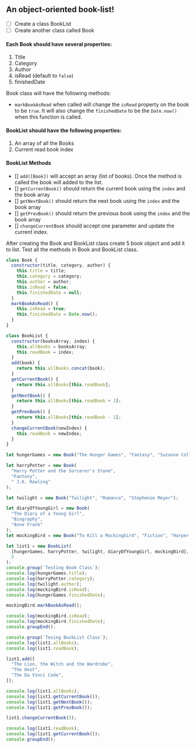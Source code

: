 ## An object-oriented book-list!

- [ ] Create a class BookList
- [ ] Create another class called Book

#### Each Book should have several properties:

1. Title
2. Category
3. Author
4. isRead (default to `false`)
5. finishedDate

Book class will have the following methods:

- `markBookAsRead` when called will change the `isRead` property on the book to be `true`. It will also change the `finishedDate` to be the `Date.now()` when this function is called.

#### BookList should have the following properties:

1. An array of all the Books
2. Current read book index

#### BookList Methods

- [] `add([Book])` will accept an array (list of books). Once the method is called the book will added to the list.
- [] `getCurrentBook()` should return the current book using the `index` and the book array
- [] `getNextBook()` should return the next book using the `index` and the book array
- [] `getPrevBook()` should return the previous book using the `index` and the book array
- [] `changeCurrentBook` should accept one parameter and update the current index.

After creating the Book and BookList class create 5 book object and add it to list. Test all the methods in Book and BookList class.

```js
class Book {
  constructor(title, category, author) {
    this.title = title;
    this.category = category;
    this.author = author;
    this.isRead = false;
    this.finishedDate = null;
  }
  markBookAsRead() {
    this.isRead = true;
    this.finishedDate = Date.now();
  }
}

class BookList {
  constructor(booksArray, index) {
    this.allBooks = booksArray;
    this.readBook = index;
  }
  add(book) {
    return this.allBooks.concat(book);
  }
  getCurrentBook() {
    return this.allBooks[this.readBook];
  }
  getNextBook() {
    return this.allBooks[this.readBook + 1];
  }
  getPrevBook() {
    return this.allBooks[this.readBook - 1];
  }
  changeCurrentBook(newIndex) {
    this.readBook = newIndex;
  }
}

let hungerGames = new Book("The Hunger Games", "Fantasy", "Suzanne Collins");

let harryPotter = new Book(
  "Harry Potter and the Sorcerer's Stone",
  "Fantasy",
  " J.K. Rowling"
);

let twilight = new Book("Twilight", "Romance", "Stephenie Meyer");

let diaryOfYoungGirl = new Book(
  "The Diary of a Young Girl",
  "Biography",
  "Anne Frank"
);
let mockingBird = new Book("To Kill a Mockingbird", "Fiction", "Harper Lee");

let list1 = new BookList(
  [hungerGames, harryPotter, twilight, diaryOfYoungGirl, mockingBird],
  2
);
console.group(`Testing Book Class`);
console.log(hungerGames.title);
console.log(harryPotter.category);
console.log(twilight.author);
console.log(mockingBird.isRead);
console.log(hungerGames.finishedDate);

mockingBird.markBookAsRead();

console.log(mockingBird.isRead);
console.log(mockingBird.finishedDate);
console.groupEnd();

console.group(`Tesing BookList Class`);
console.log(list1.allBooks);
console.log(list1.readBook);

list1.add([
  "The Lion, the Witch and the Wardrobe",
  "The Host",
  "The Da Vinci Code",
]);

console.log(list1.allBooks);
console.log(list1.getCurrentBook());
console.log(list1.getNextBook());
console.log(list1.getPrevBook());

list1.changeCurrentBook(5);

console.log(list1.readBook);
console.log(list1.getCurrentBook());
console.groupEnd();
```
